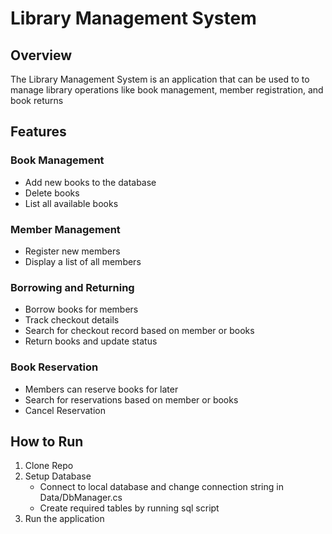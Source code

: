 # Library Management System
## Overview
The Library Management System is an application that can be used to to manage library operations like book management, member registration, and book returns
## Features 
### Book Management
- Add new books to the database
- Delete books
- List all available books
### Member Management
- Register new members
- Display a list of all members
### Borrowing and Returning
- Borrow books for members
- Track checkout details
- Search for checkout record based on member or books
- Return books and update status
### Book Reservation
- Members can reserve books for later
- Search for reservations based on member or books
- Cancel Reservation

## How to Run
  1. Clone Repo
  2. Setup Database
     - Connect to local database and change connection string in Data/DbManager.cs
     - Create required tables by running sql script
  3. Run the application
